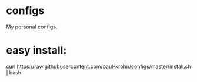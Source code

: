 # configs
My personal configs.

# easy install:

curl https://raw.githubusercontent.com/paul-krohn/configs/master/install.sh | bash
